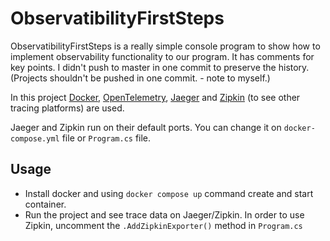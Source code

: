 # ObservatibilityFirstSteps

ObservatibilityFirstSteps is a really simple console program to show how to implement observability functionality to our program. It has comments for key points. I didn't push to master in one commit to preserve the history. 
(Projects shouldn't be pushed in one commit. - note to myself.) 

In this project [Docker](https://www.docker.com/), [OpenTelemetry](https://opentelemetry.io/), [Jaeger](https://www.jaegertracing.io/) and [Zipkin](https://zipkin.io/) (to see other tracing platforms) are used.

Jaeger and Zipkin run on their default ports. You can change it on `docker-compose.yml` file or `Program.cs` file.

## Usage
- Install docker and using `docker compose up` command create and start container.
- Run the project and see trace data on Jaeger/Zipkin. In order to use Zipkin, uncomment the `.AddZipkinExporter()` method in `Program.cs`
